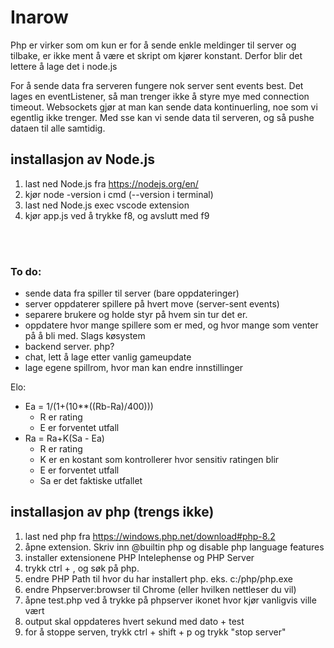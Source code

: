 # Inarow

Php er virker som om kun er for å sende enkle meldinger til server og tilbake, er ikke ment å være et skript om kjører konstant. Derfor blir det lettere å lage det i node.js

For å sende data fra serveren fungere nok server sent events best. Det lages en eventListener, så man trenger ikke å styre mye med connection timeout. Websockets gjør at man kan sende data kontinuerling, noe som vi egentlig ikke trenger. Med sse kan vi sende data til serveren, og så pushe dataen til alle samtidig.

## installasjon av Node.js
1. last ned Node.js fra https://nodejs.org/en/
2. kjør node -version i cmd (--version i terminal)
3. last ned Node.js exec vscode extension
4. kjør app.js ved å trykke f8, og avslutt med f9


</br>
</br>

### To do:
* sende data fra spiller til server (bare oppdateringer)
* server oppdaterer spillere på hvert move (server-sent events)
* separere brukere og holde styr på hvem sin tur det er.
* oppdatere hvor mange spillere som er med, og hvor mange som venter på å bli med. Slags køsystem
* backend server. php?
* chat, lett å lage etter vanlig gameupdate
* lage egene spillrom, hvor man kan endre innstillinger


Elo: 
* Ea = 1/(1+(10**((Rb-Ra)/400)))
    * R er rating
    * E er forventet utfall
* Ra = Ra+K(Sa - Ea)
    * R er rating
    * K er en kostant som kontrollerer hvor sensitiv ratingen blir
    * E er forventet utfall
    * Sa er det faktiske utfallet

## installasjon av php (trengs ikke)
1. last ned php fra https://windows.php.net/download#php-8.2
2. åpne extension. Skriv inn @builtin php og disable php language features
3. installer extensionene PHP Intelephense og PHP Server
4. trykk ctrl + , og søk på php. 
5. endre PHP Path til hvor du har installert php. eks. c:/php/php.exe
6. endre Phpserver:browser til Chrome (eller hvilken nettleser du vil)
7. åpne test.php ved å trykke på phpserver ikonet hvor kjør vanligvis ville vært
8. output skal oppdateres hvert sekund med dato + test
9. for å stoppe serven, trykk ctrl + shift + p og trykk "stop server"